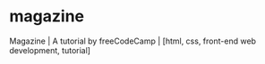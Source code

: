 # magazine
Magazine | A tutorial by freeCodeCamp | [html, css, front-end web development, tutorial]
